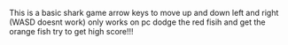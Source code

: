 This is a basic shark game arrow keys to move up and down left and right (WASD doesnt work) only works on pc dodge the red fisih and get the orange fish try to get high score!!!
